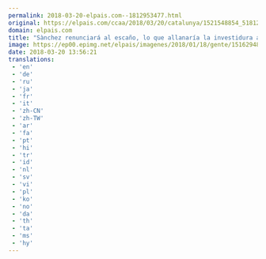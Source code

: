 ```yaml
---
permalink: 2018-03-20-elpais.com--1812953477.html
original: https://elpais.com/ccaa/2018/03/20/catalunya/1521548854_518126.html#?ref=rss&format=simple&link=link
domain: elpais.com
title: "Sànchez renunciará al escaño, lo que allanaría la investidura a la Generalitat"
image: https://ep00.epimg.net/elpais/imagenes/2018/01/18/gente/1516294890_839241_1516295012_rrss_normal.jpg
date: 2018-03-20 13:56:21
translations: 
 - 'en'
 - 'de'
 - 'ru'
 - 'ja'
 - 'fr'
 - 'it'
 - 'zh-CN'
 - 'zh-TW'
 - 'ar'
 - 'fa'
 - 'pt'
 - 'hi'
 - 'tr'
 - 'id'
 - 'nl'
 - 'sv'
 - 'vi'
 - 'pl'
 - 'ko'
 - 'no'
 - 'da'
 - 'th'
 - 'ta'
 - 'ms'
 - 'hy'
---
```


